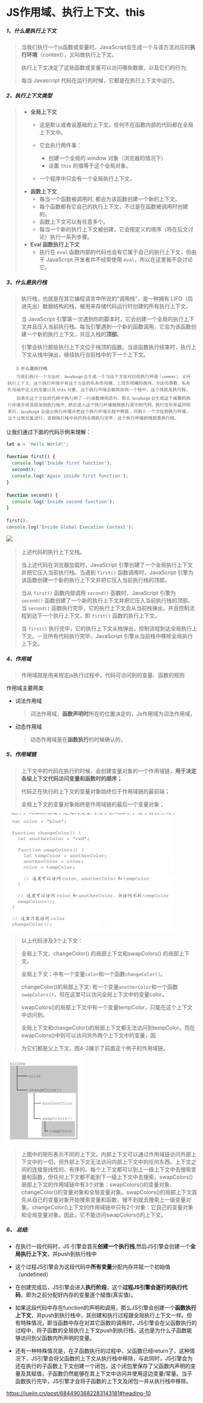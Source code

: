 # JS作用域、执行上下文、this

##### 1、什么是执行上下文

> 当我们执行一个js函数或变量时，JavaScript会生成一个与该方法对应的**执行环境**（context），又叫做执行上下文。
>
> 执行上下文决定了这些函数或变量可以访问哪些数据，以及它们的行为;
>
> 每当 Javascript 代码在运行的时候，它都是在执行上下文中运行。

##### 2、执行上下文类型

> - **全局上下文**
>   - 这是默认或者说基础的上下文，任何不在函数内部的代码都在全局上下文中。
>
>   - 它会执行两件事：
>
>     - 创建一个全局的 window 对象（浏览器的情况下）
>     - 设置 `this` 的值等于这个全局对象。
>     
>    - 一个程序中只会有一个全局执行上下文。
> - **函数上下文**
>   - 每当一个函数被调用时, 都会为该函数创建一个新的上下文。
>   - 每个函数都有它自己的执行上下文，不过是在函数被调用时创建的。
>   - 函数上下文可以有任意多个。
>   - 每当一个新的执行上下文被创建，它会按定义的顺序（将在后文讨论）执行一系列步骤。
> - **Eval 函数执行上下文**
>   - 执行在 `eval` 函数内部的代码也会有它属于自己的执行上下文，但由于 JavaScript 开发者并不经常使用 `eval`，所以在这里我不会讨论它。

##### 3、什么是执行栈

> 执行栈，也就是在其它编程语言中所说的“调用栈”，是一种拥有 LIFO（后进先出）数据结构的栈，被用来存储代码运行时创建的所有执行上下文。
>
> 当 JavaScript 引擎第一次遇到你的脚本时，它会创建一个全局的执行上下文并且压入当前执行栈。每当引擎遇到一个新的函数调用，它会为该函数创建一个新的执行上下文，并压入栈的**顶部**。
>
> 引擎会执行那些执行上下文位于栈顶的函数。当该函数执行结束时，执行上下文从栈中弹出，继续执行当前栈中的下一个上下文。

![image-20220214111216450](https://raw.githubusercontent.com/JuntengMa/image/master/image-20220214111216450.png)

让我们通过下面的代码示例来理解：

```js
let a = 'Hello World!';

function first() {
  console.log('Inside first function');
  second();
  console.log('Again inside first function');
}

function second() {
  console.log('Inside second function');
}

first();
console.log('Inside Global Execution Context');
```

![](https://p1-jj.byteimg.com/tos-cn-i-t2oaga2asx/gold-user-assets/2018/9/20/165f539572076fe3~tplv-t2oaga2asx-zoom-in-crop-mark:1304:0:0:0.awebp)

> 上述代码的执行上下文栈。
>
> 当上述代码在浏览器加载时，JavaScript 引擎创建了一个全局执行上下文并把它压入当前执行栈。当遇到 `first()` 函数调用时，JavaScript 引擎为该函数创建一个新的执行上下文并把它压入当前执行栈的顶部。
>
> 当从 `first()` 函数内部调用 `second()` 函数时，JavaScript 引擎为 `second()` 函数创建了一个新的执行上下文并把它压入当前执行栈的顶部。当 `second()` 函数执行完毕，它的执行上下文会从当前栈弹出，并且控制流程到达下一个执行上下文，即 `first()` 函数的执行上下文。
>
> 当 `first()` 执行完毕，它的执行上下文从栈弹出，控制流程到达全局执行上下文。一旦所有代码执行完毕，JavaScript 引擎从当前栈中移除全局执行上下文。
>
> 

##### 4、作用域

> 作用域就是用来规定js执行过程中，代码可访问到的变量、函数的规则
>

作用域主要两类

- 词法作用域

  > 词法作用域，**函数声明时**所在的位置决定的，Js作用域为词法作用域，

- 动态作用域

  > 动态作用域是在**函数执行**的时候确认的，

##### 5、作用域链

> 上下文中的代码在执行的时候，会创建变量对象的一个作用域链，**用于决定各级上下文代码访问变量和函数时的顺序；**
>
> 代码正在执行的上下文的变量对象始终位于作用域链的最前端；
>
> 全局上下文的变量对象始终是作用域链的最后一个变量对象；

![image-20220214112806939](https://raw.githubusercontent.com/JuntengMa/image/master/image-20220214112806939.png)



>以上代码涉及3个上下文：
>
>全局上下文，changeColor() 的局部上下文和swapColors() 的局部上下文。
>
>全局上下文：中有一个变量`color`和一个函数`changeColor()`。
>
>changeColor()的局部上下文:  有一个变量`anotherColor`和一个函数`swapColors()`，但在这里可以访问全局上下文中的变量color。
>
>swapColors()的局部上下文中有一个变量tempColor，只能在这个上下文中访问到。
>
>全局上下文和changeColor()的局部上下文都无法访问到tempColor。而在swapColors()中则可以访问另外两个上下文中的变量，因
>
>为它们都是父上下文，图4-3展示了前面这个例子的作用域链。

![image-20220214112859902](https://raw.githubusercontent.com/JuntengMa/image/master/image-20220214112859902.png)



> 上图中的矩形表示不同的上下文。内部上下文可以通过作用域链访问外部上下文中的一切，但外部上下文无法访问内部上下文中的任何东西。上下文之间的连接是线性的、有序的。每个上下文都可以到上一级上下文中去搜索变量和函数，但任何上下文都不能到下一级上下文中去搜索。swapColors()局部上下文的作用域链中有3个对象：swapColors()的变量对象、changeColor()的变量对象和全局变量对象。swapColors()的局部上下文首先从自己的变量对象开始搜索变量和函数，搜不到就去搜索上一级变量对象。changeColor()上下文的作用域链中只有2个对象：它自己的变量对象和全局变量对象。因此，它不能访问swapColors()的上下文。



  ##### 6、 总结:

  - 在执行一段代码时，JS 引擎会首先**创建一个执行栈**,然后JS引擎会创建一个**全局执行上下文**，并push到执行栈中


  - 这个过程JS引擎会为这段代码中**所有变量**分配内存并赋一个初始值（undefined）


  - 在创建完成后，JS引擎会进入**执行阶段**，这个**过程JS引擎会逐行的执行代码**，即为之前分配好内存的变量逐个赋值(真实值)。


  - 如果这段代码中存在function的声明和调用，那么JS引擎会创建一个**函数执行上下文**，并push到执行栈中，其创建和执行过程跟全局执行上下文一样。但有特殊情况，即当函数中存在对其它函数的调用时，JS引擎会在父函数执行的过程中，将子函数的全局执行上下文push到执行栈，这也是为什么子函数能够访问到父函数内所声明的变量。


  - 还有一种特殊情况是，在子函数执行的过程中，父函数已经return了，这种情况下，JS引擎会将父函数的上下文从执行栈中移除，与此同时，JS引擎会为还在执行的子函数上下文创建一个闭包，这个闭包里保存了父函数内声明的变量及其赋值，子函数仍然能够在其上下文中访问并使用这边变量/常量。当子函数执行完毕，JS引擎才会将子函数的上下文及闭包一并从执行栈中移除。

https://juejin.cn/post/6844903682283143181#heading-10

